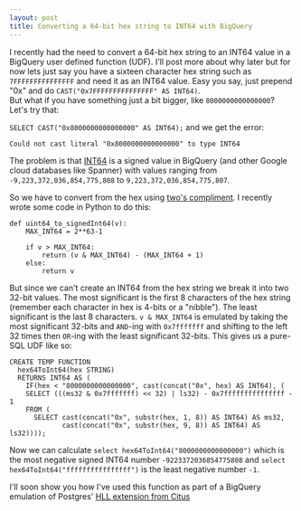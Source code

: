 ```yaml
---
layout: post
title: Converting a 64-bit hex string to INT64 with BigQuery
---
```


I recently had the need to convert a 64-bit hex string to an INT64 value in a BigQuery
user defined function (UDF).  I'll post more about why later but for now lets just say
you have a sixteen character hex string such as `7FFFFFFFFFFFFFFF` and need it as an INT64
value.  Easy you say, just prepend "0x" and do `CAST("0x7FFFFFFFFFFFFFFF" AS INT64)`.  
But what if you have something just a bit bigger, like `8000000000000000`?  Let's try that:

`SELECT CAST("0x8000000000000000" AS INT64);`
and we get the error:

`Could not cast literal "0x8000000000000000" to type INT64`

The problem is that [INT64]([https://cloud.google.com/bigquery/docs/reference/standard-sql/data-types#integer-type]) is a signed value in BigQuery (and other Google cloud databases like
Spanner) with values ranging from `-9,223,372,036,854,775,808` to `9,223,372,036,854,775,807`.

So we have to convert from the hex using [two's compliment](https://en.wikipedia.org/wiki/Two%27s_complement). 
I recently wrote some code in Python to do this:
```
def uint64_to_signedInt64(v):
    MAX_INT64 = 2**63-1

    if v > MAX_INT64:
        return (v & MAX_INT64) - (MAX_INT64 + 1)
    else:
        return v
```
But since we can't create an INT64 from the hex string we break it into two 32-bit values.  The most
significant is the first 8 characters of the hex string (remember each character in hex is 4-bits or a "nibble"). 
The least significant is the last 8 characters.  `v & MAX_INT64` is emulated by taking the most significant 32-bits
and `AND`-ing with `0x7fffffff` and shifting to the left 32 times then `OR`-ing with the least significant 32-bits.
This gives us a pure-SQL UDF like so:
```
CREATE TEMP FUNCTION
  hex64ToInt64(hex STRING)
  RETURNS INT64 AS (
    IF(hex < "8000000000000000", cast(concat("0x", hex) AS INT64), (
    SELECT (((ms32 & 0x7fffffff) << 32) | ls32) - 0x7fffffffffffffff - 1
    FROM (
      SELECT cast(concat("0x", substr(hex, 1, 8)) AS INT64) AS ms32,
             cast(concat("0x", substr(hex, 9, 8)) AS INT64) AS ls32))));
```

Now we can calculate `select hex64ToInt64("8000000000000000")` which is the most negative signed INT64 number `-9223372036854775808`
and `select hex64ToInt64("ffffffffffffffff")` is the least negative number `-1`.

I'll soon show you how I've used this function as part of a BigQuery emulation of Postgres' [HLL extension from Citus](https://github.com/citusdata/postgresql-hll)
